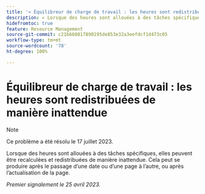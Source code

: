```yaml
---
title: '« Équilibreur de charge de travail : les heures sont redistribuées de manière inattendue. »'
description: « Lorsque des heures sont allouées à des tâches spécifiques, ces heures peuvent être calculées et redistribuées de manière inattendue. Cela peut se produire après le passage d’une date ou d’une page à l’autre, ou après l’actualisation de la page. »
hidefromtoc: true
feature: Resource Management
source-git-commit: c21b660817890195de853e32a3eefdcf1d473c05
workflow-type: tm+mt
source-wordcount: '78'
ht-degree: 100%

---
```



# Équilibreur de charge de travail : les heures sont redistribuées de manière inattendue

>[!NOTE]
>
>Ce problème a été résolu le 17 juillet 2023.

Lorsque des heures sont allouées à des tâches spécifiques, elles peuvent être recalculées et redistribuées de manière inattendue. Cela peut se produire après le passage d’une date ou d’une page à l’autre, ou après l’actualisation de la page.

_Premier signalement le 25 avril 2023._

